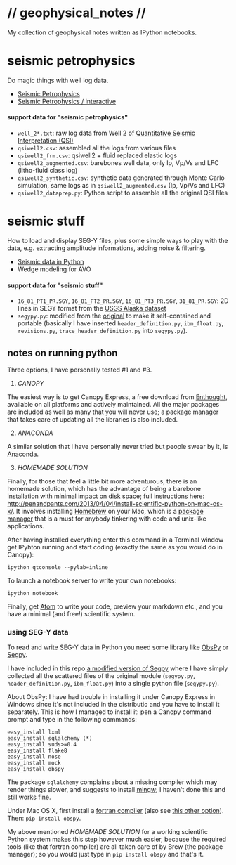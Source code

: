 # // geophysical_notes //

My collection of geophysical notes written as IPython notebooks.

# seismic petrophysics

Do magic things with well log data.

* [Seismic Petrophysics](http://nbviewer.ipython.org/github/aadm/Wellmagic/blob/master/seismic_petrophysics.ipynb)
* [Seismic Petrophysics / interactive](http://nbviewer.ipython.org/github/aadm/Wellmagic/blob/master/seismic_petrophysics_interactive.ipynb)

#### support data for "seismic petrophysics"

* `well_2*.txt`: raw log data from Well 2 of [Quantitative Seismic Interpretation (QSI)](https://pangea.stanford.edu/researchgroups/srb/resources/books/quantitative-seismic-interpretation)
* `qsiwell2.csv`: assembled all the logs from various files
* `qsiwell2_frm.csv`: qsiwell2 + fluid replaced elastic logs
* `qsiwell2_augmented.csv`: barebones well data, only Ip, Vp/Vs and LFC (litho-fluid class log)
* `qsiwell2_synthetic.csv`: synthetic data generated through Monte Carlo simulation, same logs as in `qsiwell2_augmented.csv` (Ip, Vp/Vs and LFC)
* `qsiwell2_dataprep.py`: Python script to assemble all the original QSI files

# seismic stuff

How to load and display SEG-Y files, plus some simple ways to play with the data, e.g. extracting amplitude informations, adding noise & filtering.

* [Seismic data in Python](http://nbviewer.ipython.org/github/aadm/geophysical_notes/blob/master/seismic_data_in_python.ipynb)
* Wedge modeling for AVO

#### support data for "seismic stuff"

* `16_81_PT1_PR.SGY`, `16_81_PT2_PR.SGY`, `16_81_PT3_PR.SGY`, `31_81_PR.SGY`: 2D lines in SEGY format from the [USGS Alaska dataset](http://energy.usgs.gov/GeochemistryGeophysics/SeismicDataProcessingInterpretation/NPRASeismicDataArchive.aspx)
* `segypy.py`: modified from the [original](https://github.com/rob-smallshire/segpy) to make it self-contained and portable (basically I have inserted `header_definition.py`, `ibm_float.py`, `revisions.py`, `trace_header_definition.py` into `segypy.py`).


## notes on running python

Three options, I have personally tested #1 and #3.

1. *CANOPY*

The easiest way is to get Canopy Express, a free download from [Enthought](https://www.enthought.com/products/canopy/), available on all platforms and actively maintained. All the major packages are included as well as many that you will never use; a package manager that takes care of updating all the libraries is also included.

2. *ANACONDA*

A similar solution that I have personally never tried but people swear by it, is [Anaconda](https://store.continuum.io/cshop/anaconda/).

3. *HOMEMADE SOLUTION*

Finally, for those that feel a little bit more adventurous, there is an homemade solution, which has the advantage of being a barebone installation with minimal impact on disk space; full instructions here: <http://penandpants.com/2013/04/04/install-scientific-python-on-mac-os-x/>. It involves installing [Homebrew](http://brew.sh) on your Mac, which is a [package manager](http://en.wikipedia.org/wiki/Package_manager) that is  a must for anybody tinkering with code and unix-like applications.

After having installed everything enter this command in a Terminal window get IPyhton running and start coding (exactly the same as you would do in Canopy):

    ipython qtconsole --pylab=inline

To launch a notebook server to write your own notebooks:

    ipython notebook

Finally, get [Atom](https://atom.io/) to write your code, preview your markdown etc., and you have a minimal (and free!) scientific system.

### using SEG-Y data

To read and write SEG-Y data in Python you need some library like  [ObsPy](https://github.com/obspy/obspy/wiki) or [Segpy](https://github.com/rob-smallshire/segpy/).

I have included in this repo [a modified version of Segpy](https://github.com/aadm/geophysical_notes/blob/master/segypy.py) where I have simply collected all the scattered files of the original module (`segypy.py`, `header_definition.py`, `ibm_float.py`) into a single python file (`segypy.py`).

About ObsPy: I have had trouble in installing it under Canopy Express in Windows since it's not included in the distributio and you have to install it separately. This is how I managed to install it: pen a Canopy command prompt and type in the following commands:

    easy_install lxml
    easy_install sqlalchemy (*)
    easy_install suds>=0.4
    easy_install flake8
    easy_install nose
    easy_install mock
    easy_install obspy

The package `sqlalchemy` complains about a missing compiler which may render things slower, and suggests to install [mingw](http://www.mingw.org/wiki/Getting_Started); I haven't done this and still works fine.

Under Mac OS X, first install a [fortran compiler](https://gcc.gnu.org/wiki/GFortranBinaries) (also see [this other option](http://coudert.name/software/gfortran-4.8.2-Mavericks.dmg)). Then: `pip install obspy`.

My above mentioned *HOMEMADE SOLUTION* for a working scientific Python system makes this step however much easier, because the required tools (like that fortran compiler) are all taken care of by Brew (the package manager); so you would just type in `pip install obspy` and that's it.